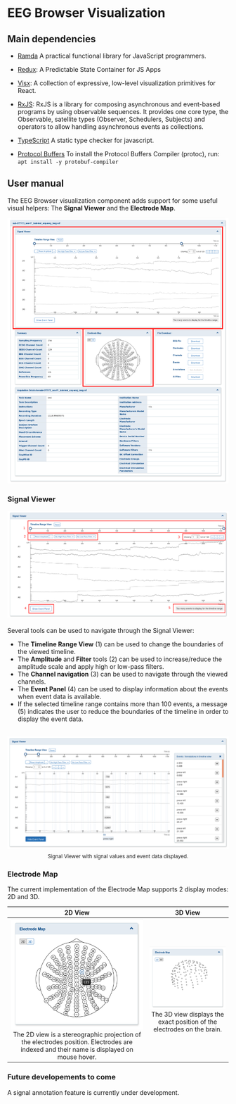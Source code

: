# EEG Browser Visualization

## Main dependencies

- [Ramda](https://ramdajs.com)
A practical functional library for JavaScript programmers.

- [Redux](https://redux.js.org):
A Predictable State Container for JS Apps

- [Visx](https://airbnb.io/visx):
A collection of expressive, low-level visualization primitives for React.

- [RxJS](https://rxjs-dev.firebaseapp.com/guide/overview):
RxJS is a library for composing asynchronous and event-based programs by using observable sequences. 
It provides one core type, the Observable, satellite types (Observer, Schedulers, Subjects) and operators to allow handling asynchronous events as collections.

- [TypeScript](https://www.typescriptlang.org)
A static type checker for javascript.

- [Protocol Buffers](https://developers.google.com/protocol-buffers)
To install the Protocol Buffers Compiler (protoc), run:
`apt install -y protobuf-compiler`


## User manual

The EEG Browser visualization component adds support for some useful visual helpers: The **Signal Viewer** and the **Electrode Map**.

![Overall View](./../../images/overall-view.png)

### Signal Viewer
![Signal Viewer](./../../images/signal-values-details.png) <br/><br/>
Several tools can be used to navigate through the Signal Viewer:
 - The **Timeline Range View** (1) can be used to change the boundaries of the viewed timeline.
 - The **Amplitude** and **Filter** tools (2) can be used to increase/reduce the amplitude scale and apply high or low-pass filters.
 - The **Channel navigation** (3) can be used to navigate through the viewed channels.
 - The **Event Panel** (4) can be used to display information about the events when event data is available.
 - If the selected timeline range contains more than 100 events, a message (5) indicates the user to reduce the boundaries of the timeline in order to display the event data.
<br/><br/>
<p align="center">
  <img width="650" src="./../../images/signal-values.png"/><br/>
  <sub>Signal Viewer with signal values and event data displayed.</sub>
</p>

### Electrode Map 
The current implementation of the Electrode Map supports 2 display modes: 2D and 3D.

| 2D View | 3D View |
|:-------------------------:|:-------------------------:|
|<img width="300" src="./../../images/electrodes-2d-hover.png"/><br/> The 2D view is a stereographic projection of the electrodes position. Electrodes are indexed and their name is displayed on mouse hover.  | <img width="300" src="./../../images/electrodes-3d.png" /><br/> The 3D view displays the exact position of the electrodes on the brain. |

### Future developements to come

A signal annotation feature is currently under development. 
